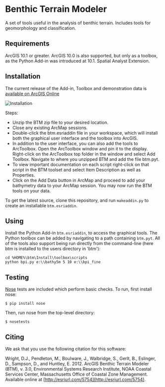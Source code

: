Benthic Terrain Modeler
=======================

A set of tools useful in the analysis of benthic terrain. Includes tools for geomorphology and classification. 

Requirements
------------

ArcGIS 10.1 or greater. ArcGIS 10.0 is also supported, but only as a toolbox, as the Python Add-in was introduced at 10.1. Spatial Analyst Extension.

Installation
------------

The current release of the Add-in, Toolbox and demonstration data is [available on ArcGIS Online](http://www.arcgis.com/home/item.html?id=b0d0be66fd33440d97e8c83d220e7926)

![Installation](https://raw.github.com/EsriOceans/btm/master/Images/btm-install.gif)

Steps:
- Unzip the BTM zip file to your desired location.
- Close any existing ArcMap sessions.
- Double-click the btm.esriaddin file in your workspace, which will install both the graphical user interface and the toolbox into ArcGIS. 
- In addition to the user interface, you can also add the tools to ArcToolbox. Open the ArcToolbox window and pin it to the display. Right-click on the ArcToolbox top folder in the window and select Add Toolbox. Navigate to where you unzipped BTM and add the file btm.pyt.
- To view important documentation on each script right-click on that script in the BTM toolset and select Item Description as well as Properties. 
- Click on the Add Data button in ArcMap and proceed to add your bathymetry data to your ArcMap session. You may now run the BTM tools on your data.



To get the latest source, clone this repository, and run `makeaddin.py` to create an installable `btm.esriaddin`.

Using
-----

Install the Python Add-in `btm.esriaddin`, to access the graphical tools. The Python toolbox can be added by navigating to a path containing `btm.pyt`. All of the tools also support being run directly from the command-line (here btm is installed to the users directory in 'btm'):

    cd %HOME%\btm\Install\toolbox\scripts
    python bpi.py e:\\bathy5m 5 10 e:\\bpi_fine

Testing
-------

[Nose](https://nose.readthedocs.org/en/latest/) tests are included which perform basic checks. To run, first install nose:
    
    $ pip install nose

Then, run nose from the top-level directory:

    $ nosetests

Citing
------

We ask that you use the following citation for this software:

Wright, D.J., Pendleton, M., Boulware, J., Walbridge, S., Gerlt, B., Eslinger, D., Sampson, D., and Huntley, E. 2012. ArcGIS Benthic Terrain Modeler (BTM), v. 3.0, Environmental Systems Research Institute, NOAA Coastal Services Center, Massachusetts Office of Coastal Zone Management. Available online at [http://esriurl.com/5754](http://esriurl.com/5754).

